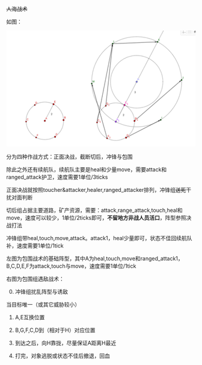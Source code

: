 ~~人海战术~~

如图：

![](https://raw.githubusercontent.com/steamyali/screeps/master/fight.png)

分为四种作战方式：正面决战，截断切后，冲锋与包围

除此之外还有续航队，续航队主要是heal和少量move，需要attack和ranged_attack护卫，速度需要1单位/3ticks

正面决战就按照toucher&attacker,healer,ranged_attacker排列，冲锋组~~送死~~干扰对面判断

切后组占据主要道路，矿产资源，需要：attack,range_attack,touch,heal和move，速度可以较少，1单位/2ticks即可，**不留地方非战人员活口**，阵型参照决战打法

冲锋组带heal,touch,move,attack。attack1，heal少量即可，状态不佳回续航队补，速度需要1单位/1tick

左图为包围战术的基础阵型，其中A为heal,touch,move和ranged_attack1，B,C,D,E,F为attack,touch与move，速度需要1单位/1tick

右图为包围组遇敌战术：

0. 冲锋组扰乱阵型与诱敌

当目标唯一（或其它威胁较小）

1. A,E互换位置

2. B,G,F,C,D到（相对于H）对应位置

3. 到达之后，向H靠拢，尽量保证A距离H最近

4. 打完，对象逃脱或状态不佳后撤退，回血

